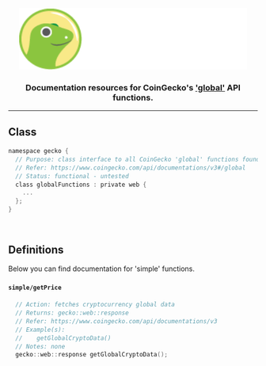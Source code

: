 <p align="center">
  <img width="460" height="125" src="/images/coingecko.jpg">
</p>
<h3 align="center">Documentation resources for CoinGecko's <a href="https://www.coingecko.com/api/documentations/v3#/global">'global'</a> API functions.</h3>
<hr>

<h2>Class</h2>

```c
namespace gecko {
  // Purpose: class interface to all CoinGecko 'global' functions found below
  // Refer: https://www.coingecko.com/api/documentations/v3#/global
  // Status: functional - untested
  class globalFunctions : private web {
    ...
  };
}
```

<br>

<h2>Definitions</h2>
<p>Below you can find documentation for 'simple' functions.</p>

<h4><code>simple/getPrice</code></h4>

```c
  // Action: fetches cryptocurrency global data
  // Returns: gecko::web::response
  // Refer: https://www.coingecko.com/api/documentations/v3
  // Example(s):
  //    getGlobalCryptoData()
  // Notes: none
  gecko::web::response getGlobalCryptoData();
```
